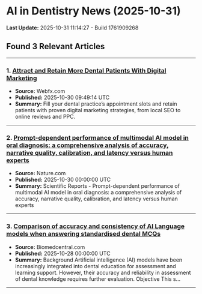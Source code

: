 # AI in Dentistry News (2025-10-31)

**Last Update:** 2025-10-31 11:14:27 - Build 1761909268

## Found 3 Relevant Articles

---

### 1. [Attract and Retain More Dental Patients With Digital Marketing](https://www.webfx.com/blog/healthcare/dentist-marketing-guide/)
- **Source:** Webfx.com
- **Published:** 2025-10-30 09:49:14 UTC
- **Summary:** Fill your dental practice’s appointment slots and retain patients with proven digital marketing strategies, from local SEO to online reviews and PPC.

---

### 2. [Prompt-dependent performance of multimodal AI model in oral diagnosis: a comprehensive analysis of accuracy, narrative quality, calibration, and latency versus human experts](https://www.nature.com/articles/s41598-025-22979-z)
- **Source:** Nature.com
- **Published:** 2025-10-30 00:00:00 UTC
- **Summary:** Scientific Reports - Prompt-dependent performance of multimodal AI model in oral diagnosis: a comprehensive analysis of accuracy, narrative quality, calibration, and latency versus human experts

---

### 3. [Comparison of accuracy and consistency of AI Language models when answering standardised dental MCQs](https://bmcmededuc.biomedcentral.com/articles/10.1186/s12909-025-07624-7)
- **Source:** Biomedcentral.com
- **Published:** 2025-10-28 00:00:00 UTC
- **Summary:** Background Artificial intelligence (AI) models have been increasingly integrated into dental education for assessment and learning support. However, their accuracy and reliability in assessment of dental knowledge requires further evaluation. Objective This s…

---

